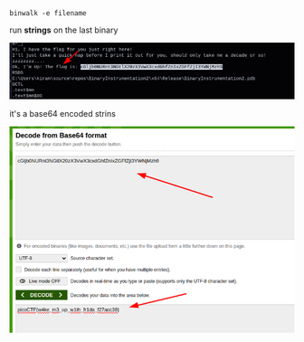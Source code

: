 ```
binwalk -e filename
```

run **strings** on the last binary

![1745747246601](image/README/1745747246601.png)

it's a base64 encoded strins


![1745747317419](image/README/1745747317419.png)
